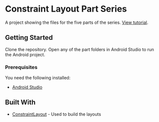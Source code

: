 # Constraint Layout Part Series
A project showing the files for the five parts of the series. [View tutorial](#).

## Getting Started

Clone the repository. Open any of the part folders in Android Studio to run the Android project.


### Prerequisites

You need the following installed:
* [Android Studio](https://developer.android.com/studio/index)


## Built With
* [ConstraintLayout](https://developer.android.com/training/constraint-layout/) - Used to build the layouts
